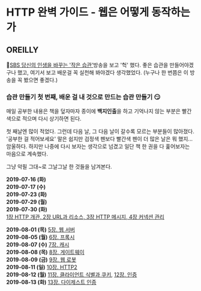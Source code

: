 # HTTP 완벽 가이드 - 웹은 어떻게 동작하는가
## OREILLY

:clap:[SBS 당신의 인생을 바꾸는 '작은 습관'](https://programs.sbs.co.kr/culture/sbsspecial/vod/53591/22000336510)방송을 보고 '헉' 했다.
좋은 습관을 만들어야겠구나 했고, 여기서 보고 배운걸 꼭 실천해 봐야겠다 생각했었다. (누구나 한 번쯤은 이 방송을 꼭 봤으면 좋겠다.)<br>

### 습관 만들기 첫 번째, 배운 걸 내 것으로 만드는 습관 만들기 :smirk:

매일 공부한 내용은 책을 덮자마자 종이에 **백지인출**을 하고 기억나지 않는 부분은 빨간색으로 적으며 다시 상기하면 된다.

첫 째날엔 많이 적었다. 그런데 다음 날, 그 다음 날이 갈수록 모르는 부분들이 많아졌다. '공부한 걸 적어보세요' 말은 쉽지만 검정색 펜보다 빨간색 펜이 더 많은 날은 뭐 했지... 암울하다.
하지만 나중에 다시 보자는 생각으로 넘겼고 일단 책 한 권을 다 훑어보자는 마음으로 계속했다.

그냥 악필 그대~로 그날그날 한 것들을 남겨본다.

**2019-07-16 (화)** <br>
**2019-07-17 (수)** <br>
**2019-07-23 (화)** <br>
**2019-07-29 (월)** <br>
**2019-07-30 (화)** <br>
[1장 HTTP 개관, 2장 URL과 리소스, 3장 HTTP 메시지, 4장 커넥션 관리](./HTTPBasic.md)

**2019-08-01 (목)** [5장. 웹 서버](./05_WebServer.md)<br>
**2019-08-05 (월)** [6장. 프록시](./06_Proxy.md)<br>
**2019-08-07 (수)** [7장. 캐시](./07_Cache.md)<br>
**2019-08-08 (목)** [8장. 게이트웨이](./08_Gateway.md)<br>
**2019-08-09 (금)** [9장. 웹 로봇](./09_WebRobot.md)<br>
**2019-08-11 (일)** [10장. HTTP2](./10_HTTP2.md)<br>
**2019-08-12 (월)** [11장. 클라이언트 식별과 쿠키](./11_Cookie.md), [12장. 인증](./12_Auth.md)<br>
**2019-08-13 (화)** [13장. 다이제스트 인증](./13_DigestAuth.md)<br>


